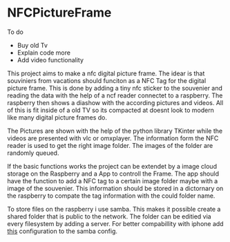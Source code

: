 # NFCPictureFrame

To do
- Buy old Tv
- Explain code more
- Add video functionality

This project aims to make a nfc digital picture frame. The idear is that souviniers from vacations should funciton as a NFC Tag for the digital picture frame. This is done by adding a tiny nfc sticker to the souvenier and reading the data with the help of a ncf reader connectet to a raspberry. The raspberry then shows a diashow with the according pictures and videos. All of this is fit inside of a old TV so its compacted at doesnt look to modern like many digital picture frames do. 

The Pictures are shown with the help of the python library TKinter while the videos are presented with vlc or omxplayer. The information form the NFC reader is used to get the right image folder. The images of the folder are randomly queued.

If the basic functions works the project can be extendet by a image cloud storage on the Raspberry and a App to controll the Frame. The app should have the function to add a NFC tag to a certain image folder maybe with a image of the souvenier. This information should be stored in a dictornary on the raspberry to compate the tag information with the could folder name.

To store files on the raspberry i use samba. This makes it possible create a shared folder that is public to the network. The folder can be editied via every filesystem by adding a server. For better compabillity with iphone add [this](https://forum.rockstor.com/t/configure-samba-to-work-better-with-apple-devices/8956) configuration to the samba config. 
